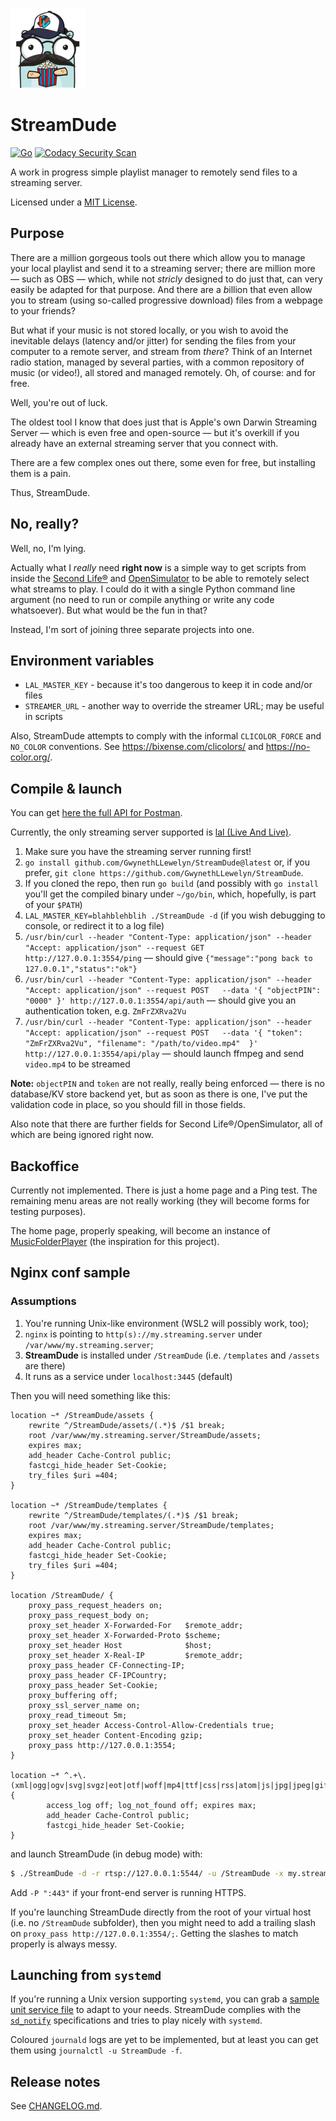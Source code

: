 ![StreamDude Logo](assets/logos/streamdude-logo-128x128.png)

# StreamDude

[![Go](https://github.com/GwynethLlewelyn/StreamDude/actions/workflows/go.yml/badge.svg)](https://github.com/GwynethLlewelyn/StreamDude/actions/workflows/go.yml) [![Codacy Security Scan](https://github.com/GwynethLlewelyn/StreamDude/actions/workflows/codacy.yml/badge.svg)](https://github.com/GwynethLlewelyn/StreamDude/actions/workflows/codacy.yml)

A work in progress simple playlist manager to remotely send files to a streaming server.

Licensed under a [MIT License](https://gwyneth-llewelyn.mit-license.org/).

## Purpose

There are a million gorgeous tools out there which allow you to manage your local playlist and send it to a streaming server; there are million more — such as OBS — which, while not _stricly_ designed to do just that, can very easily be adapted for that purpose. And there are a *b*illion that even allow you to stream (using so-called progressive download) files from a webpage to your friends?

But what if your music is not stored locally, or you wish to avoid the inevitable delays (latency and/or jitter) for sending the files from your computer to a remote server, and stream from _there_? Think of an Internet radio station, managed by several parties, with a common repository of music (or video!), all stored and managed remotely. Oh, of course: and for free.

Well, you're out of luck.

The oldest tool I know that does just that is Apple's own Darwin Streaming Server — which is even free and open-source — but it's overkill if you already have an external streaming server that you connect with.

There are a few complex ones out there, some even for free, but installing them is a pain.

Thus, StreamDude.

## No, really?

Well, no, I'm lying.

Actually what I _really_ need **right now** is a simple way to get scripts from inside the [Second Life®](https://secondlife.com) and [OpenSimulator](http://opensimulator.org) to be able to remotely select what streams to play. I could do it with a single Python command line argument (no need to run or compile anything or write any code whatsoever). But what would be the fun in that?

Instead, I'm sort of joining three separate projects into one.

## Environment variables

-   `LAL_MASTER_KEY` - because it's too dangerous to keep it in code and/or files
-   `STREAMER_URL` - another way to override the streamer URL; may be useful in scripts

Also, StreamDude attempts to comply with the informal `CLICOLOR_FORCE` and `NO_COLOR` conventions. See https://bixense.com/clicolors/ and https://no-color.org/.

## Compile & launch

You can get [here the full API for Postman](extras/StreamDude.postman_collection.json).

Currently, the only streaming server supported is [lal (Live And Live)](https://github.com/q191201771/lal).

1. Make sure you have the streaming server running first!
2. `go install github.com/GwynethLLewelyn/StreamDude@latest` or, if you prefer, `git clone https://github.com/GwynethLLewelyn/StreamDude`.
3. If you cloned the repo, then run `go build` (and possibly with `go install` you'll get the compiled binary under `~/go/bin`, which, hopefully, is part of your `$PATH`)
4. `LAL_MASTER_KEY=blahblehblih ./StreamDude -d` (if you wish debugging to console, or redirect it to a log file)
5. `/usr/bin/curl --header "Content-Type: application/json" --header "Accept: application/json" --request GET    http://127.0.0.1:3554/ping` — should give `{"message":"pong back to 127.0.0.1","status":"ok"}`
6. `/usr/bin/curl --header "Content-Type: application/json" --header "Accept: application/json" --request POST   --data '{ "objectPIN": "0000" }' http://127.0.0.1:3554/api/auth` — should give you an authentication token, e.g. `ZmFrZXRva2Vu`
7. `/usr/bin/curl --header "Content-Type: application/json" --header "Accept: application/json" --request POST   --data '{ "token": "ZmFrZXRva2Vu", "filename": "/path/to/video.mp4"  }' http://127.0.0.1:3554/api/play` — should launch ffmpeg and send `video.mp4` to be streamed

**Note:** `objectPIN` and `token` are not really, really being enforced — there is no database/KV store backend yet, but as soon as there is one, I've put the validation code in place, so you should fill in those fields.

Also note that there are further fields for Second Life®/OpenSimulator, all of which are being ignored right now.

## Backoffice

Currently not implemented. There is just a home page and a Ping test. The remaining menu areas are not really working (they will become forms for testing purposes).

The home page, properly speaking, will become an instance of [MusicFolderPlayer](https://github.com/ltguillaume/music-folder-player/) (the inspiration for this project).

## Nginx conf sample

### Assumptions

1. You're running Unix-like environment (WSL2 will possibly work, too);
2. `nginx` is pointing to `http(s)://my.streaming.server` under `/var/www/my.streaming.server`;
3. **StreamDude** is installed under `/StreamDude` (i.e. `/templates` and `/assets` are there)
4. It runs as a service under `localhost:3445` (default)

Then you will need something like this:

```nginx
location ~* /StreamDude/assets {
	rewrite ^/StreamDude/assets/(.*)$ /$1 break;
	root /var/www/my.streaming.server/StreamDude/assets;
	expires max;
	add_header Cache-Control public;
	fastcgi_hide_header Set-Cookie;
	try_files $uri =404;
}

location ~* /StreamDude/templates {
	rewrite ^/StreamDude/templates/(.*)$ /$1 break;
	root /var/www/my.streaming.server/StreamDude/templates;
	expires max;
	add_header Cache-Control public;
	fastcgi_hide_header Set-Cookie;
	try_files $uri =404;
}

location /StreamDude/ {
	proxy_pass_request_headers on;
	proxy_pass_request_body on;
	proxy_set_header X-Forwarded-For   $remote_addr;
	proxy_set_header X-Forwarded-Proto $scheme;
	proxy_set_header Host              $host;
	proxy_set_header X-Real-IP         $remote_addr;
	proxy_pass_header CF-Connecting-IP;
	proxy_pass_header CF-IPCountry;
	proxy_pass_header Set-Cookie;
	proxy_buffering off;
	proxy_ssl_server_name on;
	proxy_read_timeout 5m;
	proxy_set_header Access-Control-Allow-Credentials true;
	proxy_set_header Content-Encoding gzip;
	proxy_pass http://127.0.0.1:3554;
}

location ~* ^.+\.(xml|ogg|ogv|svg|svgz|eot|otf|woff|mp4|ttf|css|rss|atom|js|jpg|jpeg|gif|png|ico|zip|tgz|gz|rar|bz2|doc|xls|exe|ppt|tar|mid|midi|wav|bmp|rtf|lsl|lua)$ {
		access_log off; log_not_found off; expires max;
		add_header Cache-Control public;
		fastcgi_hide_header Set-Cookie;
}
```

and launch StreamDude (in debug mode) with:

```bash
$ ./StreamDude -d -r rtsp://127.0.0.1:5544/ -u /StreamDude -x my.streaming.server
```

Add `-P ":443"` if your front-end server is running HTTPS.

If you're launching StreamDude directly from the root of your virtual host (i.e. no `/StreamDude` subfolder), then you might need to add a trailing slash on `proxy_pass http://127.0.0.1:3554/;`. Getting the slashes to match properly is always messy.

## Launching from `systemd`

If you're running a Unix version supporting `systemd`, you can grab a [sample unit service file](extras/StreamDude.service.sample) to adapt to your needs. StreamDude complies with the [`sd_notify`](https://www.man7.org/linux/man-pages/man3/sd_notify.3.html) specifications and tries to play nicely with `systemd`.

Coloured `journald` logs are yet to be implemented, but at least you can get them using `journalctl -u StreamDude -f`.

## Release notes

See [CHANGELOG.md](CHANGELOG.md).
